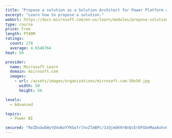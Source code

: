 ```yaml
---
title: "Propose a solution as a Solution Architect for Power Platform and Dynamics 365"
excerpt: "Learn how to propose a solution."
webUrl: https://docs.microsoft.com/en-us/learn/modules/propose-solution/
type: course
price: Free
length: PT40M
ratings:
  count: 278
  average: 4.6546764
heat: 50

provider:
  name: Microsoft Learn
  domain: microsoft.com
  images:
    - url: /assets/images/organizations/microsoft.com-50x50.jpg
      width: 50
      height: 50

levels:
  - Advanced

topics:
  - Power BI

secured: "ReZDuGwEWytQVw6oYYKGofrlhvZlmBPc/3zQjmO69rNnQcErDFGbeMwaAuhvGEHcCK1vpWoTCPFP9bAfSthg5ojiDKPBXlg5kftWDyDYmuIoDTpbC0IpZE1xuDtARbUSCqIjgC5YVE8W2K4ALKpMNersqLhe0rsV5Ki0JRCwK0ErwMTBaoSTv87dX31gbksgnZDHR7hGS0EkzfFTfp3hcY7llUwyn02YztP27OMlUFoTRgzfr1pTgaNB61hScDXqPUxfwYfam21ASfKyZdRKHweTR/NFkSxJABySXogtcGQETUvxDpUjCNiffeTB5hWeRdMEXc6qkciY20auaUetvMaKDUyPYyFT/2Yw1ctBoKtyNC34ExBfUlegzkbdI5ljkhwKG89FzUicjFlC2pQ0xA==;AXQl82eqXfUI4C9PE0sbJw=="
---
```


